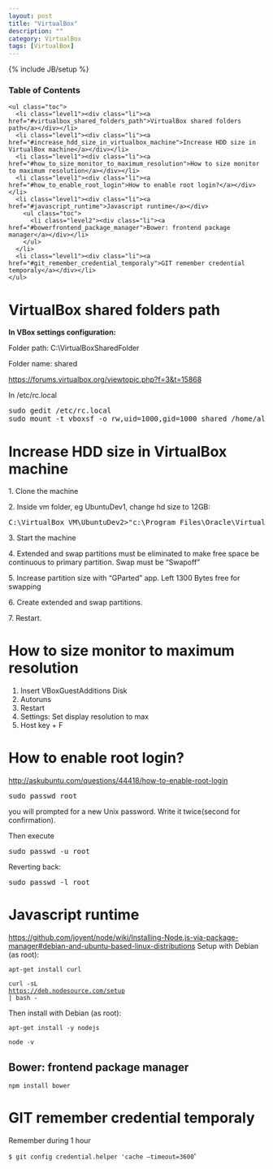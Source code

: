 ```yaml
---
layout: post
title: "VirtualBox"
description: ""
category: VirtualBox
tags: [VirtualBox]
---
```

{% include JB/setup %}
<!-- TOC START -->
<div id="dw__toc">
  <h3 class="toggle">Table of Contents</h3>
  <div>

    <ul class="toc">
      <li class="level1"><div class="li"><a href="#virtualbox_shared_folders_path">VirtualBox shared folders path</a></div></li>
      <li class="level1"><div class="li"><a href="#increase_hdd_size_in_virtualbox_machine">Increase HDD size in VirtualBox machine</a></div></li>
      <li class="level1"><div class="li"><a href="#how_to_size_monitor_to_maximum_resolution">How to size monitor to maximum resolution</a></div></li>
      <li class="level1"><div class="li"><a href="#how_to_enable_root_login">How to enable root login?</a></div></li>
      <li class="level1"><div class="li"><a href="#javascript_runtime">Javascript runtime</a></div>
        <ul class="toc">
          <li class="level2"><div class="li"><a href="#bowerfrontend_package_manager">Bower: frontend package manager</a></div></li>
        </ul>
      </li>
      <li class="level1"><div class="li"><a href="#git_remember_credential_temporaly">GIT remember credential temporaly</a></div></li>
    </ul>
  </div>
</div>
<!-- TOC END -->

<h1 class="sectionedit1" id="virtualbox_shared_folders_path">VirtualBox shared folders path</h1>
<div class="level1">

<p>
<strong>In VBox settings configuration:</strong><br/>

Folder path: C:\VirtualBoxSharedFolder<br/>

Folder name: shared<br/>

</p>

<p>
<a href="https://forums.virtualbox.org/viewtopic.php?f=3&amp;t=15868" class="urlextern" title="https://forums.virtualbox.org/viewtopic.php?f=3&amp;t=15868"  rel="nofollow">https://forums.virtualbox.org/viewtopic.php?f=3&amp;t=15868</a><br/>

</p>

<p>
In /etc/rc.local
</p>
<pre class="code">sudo gedit /etc/rc.local
sudo mount -t vboxsf -o rw,uid=1000,gid=1000 shared /home/alfredo/projects</pre>

</div>

<h1 class="sectionedit2" id="increase_hdd_size_in_virtualbox_machine">Increase HDD size in VirtualBox machine</h1>
<div class="level1">

<p>
1. Clone the machine
</p>

<p>
2. Inside vm folder, eg UbuntuDev1, change hd size to 12GB:
</p>
<pre class="code">C:\VirtualBox VM\UbuntuDev2&gt;&quot;c:\Program Files\Oracle\VirtualBox\vboxmanage.exe&quot; modifyhd &quot;UbuntuDev2-disk1.vdi&quot; --resize 12288</pre>

<p>
3. Start the machine
</p>

<p>
4. Extended and swap partitions must be eliminated to make free space be continuous to primary partition. Swap must be “Swapoff”
</p>

<p>
5. Increase partition size with “GParted” app. Left 1300 Bytes free for swapping
</p>

<p>
6. Create extended and swap partitions.
</p>

<p>
7. Restart.
</p>

</div>

<h1 class="sectionedit3" id="how_to_size_monitor_to_maximum_resolution">How to size monitor to maximum resolution</h1>
<div class="level1">
<ol>
<li class="level1"><div class="li"> Insert VBoxGuestAdditions Disk</div>
</li>
<li class="level1"><div class="li"> Autoruns </div>
</li>
<li class="level1"><div class="li"> Restart</div>
</li>
<li class="level1"><div class="li"> Settings: Set display resolution to max</div>
</li>
<li class="level1"><div class="li"> Host key + F</div>
</li>
</ol>

</div>

<h1 class="sectionedit4" id="how_to_enable_root_login">How to enable root login?</h1>
<div class="level1">

<p>
<a href="http://askubuntu.com/questions/44418/how-to-enable-root-login" class="urlextern" title="http://askubuntu.com/questions/44418/how-to-enable-root-login"  rel="nofollow">http://askubuntu.com/questions/44418/how-to-enable-root-login</a><br/>

</p>
<pre class="code">sudo passwd root</pre>

<p>
you will prompted for a new Unix password. Write it twice(second for confirmation).
</p>

<p>
Then execute
</p>
<pre class="code">sudo passwd -u root </pre>

<p>
Reverting back:<br/>

</p>
<pre class="code">sudo passwd -l root</pre>

</div>

<h1 class="sectionedit5" id="javascript_runtime">Javascript runtime</h1>
<div class="level1">

<p>
<a href="https://github.com/joyent/node/wiki/Installing-Node.js-via-package-manager#debian-and-ubuntu-based-linux-distributions" class="urlextern" title="https://github.com/joyent/node/wiki/Installing-Node.js-via-package-manager#debian-and-ubuntu-based-linux-distributions"  rel="nofollow">https://github.com/joyent/node/wiki/Installing-Node.js-via-package-manager#debian-and-ubuntu-based-linux-distributions</a>
Setup with Debian (as root):
</p>

<p>
<code>apt-get install curl</code><br/>

<code>curl -sL <a href="https://deb.nodesource.com/setup" class="urlextern" title="https://deb.nodesource.com/setup"  rel="nofollow">https://deb.nodesource.com/setup</a> | bash -</code><br/>

</p>

<p>
Then install with Debian (as root):<br/>

</p>

<p>
<code>apt-get install -y nodejs</code><br/>

</p>

<p>
<code>node -v</code>
</p>

</div>

<h2 class="sectionedit6" id="bowerfrontend_package_manager">Bower: frontend package manager</h2>
<div class="level2">

<p>
<code>npm install bower</code><br/>

</p>

</div>

<h1 class="sectionedit7" id="git_remember_credential_temporaly">GIT remember credential temporaly</h1>
<div class="level1">

<p>
Remember during 1 hour<br/>

<code>$ git config credential.helper &#039;cache –timeout=3600</code>&#039;
</p>

</div>
